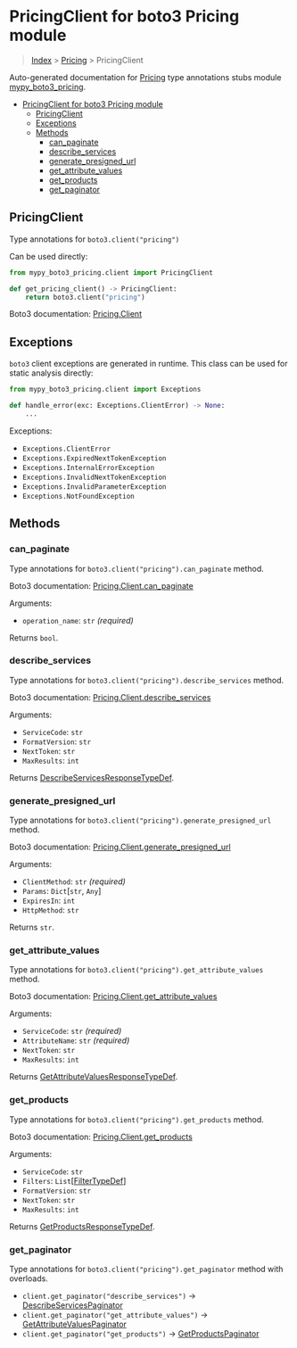 # PricingClient for boto3 Pricing module

> [Index](..) > [Pricing](.) > PricingClient

Auto-generated documentation for
[Pricing](https://boto3.amazonaws.com/v1/documentation/api/1.17.71/reference/services/pricing.html#Pricing)
type annotations stubs module
[mypy_boto3_pricing](https://pypi.org/project/mypy-boto3-pricing/).

- [PricingClient for boto3 Pricing module](#pricingclient-for-boto3-pricing-module)
  - [PricingClient](#pricingclient)
  - [Exceptions](#exceptions)
  - [Methods](#methods)
    - [can_paginate](#can_paginate)
    - [describe_services](#describe_services)
    - [generate_presigned_url](#generate_presigned_url)
    - [get_attribute_values](#get_attribute_values)
    - [get_products](#get_products)
    - [get_paginator](#get_paginator)

## PricingClient

Type annotations for `boto3.client("pricing")`

Can be used directly:

```python
from mypy_boto3_pricing.client import PricingClient

def get_pricing_client() -> PricingClient:
    return boto3.client("pricing")
```

Boto3 documentation:
[Pricing.Client](https://boto3.amazonaws.com/v1/documentation/api/1.17.71/reference/services/pricing.html#Pricing.Client)

## Exceptions

`boto3` client exceptions are generated in runtime. This class can be used for
static analysis directly:

```python
from mypy_boto3_pricing.client import Exceptions

def handle_error(exc: Exceptions.ClientError) -> None:
    ...
```

Exceptions:

- `Exceptions.ClientError`
- `Exceptions.ExpiredNextTokenException`
- `Exceptions.InternalErrorException`
- `Exceptions.InvalidNextTokenException`
- `Exceptions.InvalidParameterException`
- `Exceptions.NotFoundException`

## Methods

### can_paginate

Type annotations for `boto3.client("pricing").can_paginate` method.

Boto3 documentation:
[Pricing.Client.can_paginate](https://boto3.amazonaws.com/v1/documentation/api/1.17.71/reference/services/pricing.html#Pricing.Client.can_paginate)

Arguments:

- `operation_name`: `str` *(required)*

Returns `bool`.

### describe_services

Type annotations for `boto3.client("pricing").describe_services` method.

Boto3 documentation:
[Pricing.Client.describe_services](https://boto3.amazonaws.com/v1/documentation/api/1.17.71/reference/services/pricing.html#Pricing.Client.describe_services)

Arguments:

- `ServiceCode`: `str`
- `FormatVersion`: `str`
- `NextToken`: `str`
- `MaxResults`: `int`

Returns
[DescribeServicesResponseTypeDef](./type_defs.md#describeservicesresponsetypedef).

### generate_presigned_url

Type annotations for `boto3.client("pricing").generate_presigned_url` method.

Boto3 documentation:
[Pricing.Client.generate_presigned_url](https://boto3.amazonaws.com/v1/documentation/api/1.17.71/reference/services/pricing.html#Pricing.Client.generate_presigned_url)

Arguments:

- `ClientMethod`: `str` *(required)*
- `Params`: `Dict`\[`str`, `Any`\]
- `ExpiresIn`: `int`
- `HttpMethod`: `str`

Returns `str`.

### get_attribute_values

Type annotations for `boto3.client("pricing").get_attribute_values` method.

Boto3 documentation:
[Pricing.Client.get_attribute_values](https://boto3.amazonaws.com/v1/documentation/api/1.17.71/reference/services/pricing.html#Pricing.Client.get_attribute_values)

Arguments:

- `ServiceCode`: `str` *(required)*
- `AttributeName`: `str` *(required)*
- `NextToken`: `str`
- `MaxResults`: `int`

Returns
[GetAttributeValuesResponseTypeDef](./type_defs.md#getattributevaluesresponsetypedef).

### get_products

Type annotations for `boto3.client("pricing").get_products` method.

Boto3 documentation:
[Pricing.Client.get_products](https://boto3.amazonaws.com/v1/documentation/api/1.17.71/reference/services/pricing.html#Pricing.Client.get_products)

Arguments:

- `ServiceCode`: `str`
- `Filters`: `List`\[[FilterTypeDef](./type_defs.md#filtertypedef)\]
- `FormatVersion`: `str`
- `NextToken`: `str`
- `MaxResults`: `int`

Returns
[GetProductsResponseTypeDef](./type_defs.md#getproductsresponsetypedef).

### get_paginator

Type annotations for `boto3.client("pricing").get_paginator` method with
overloads.

- `client.get_paginator("describe_services")` ->
  [DescribeServicesPaginator](./paginators.md#describeservicespaginator)
- `client.get_paginator("get_attribute_values")` ->
  [GetAttributeValuesPaginator](./paginators.md#getattributevaluespaginator)
- `client.get_paginator("get_products")` ->
  [GetProductsPaginator](./paginators.md#getproductspaginator)
